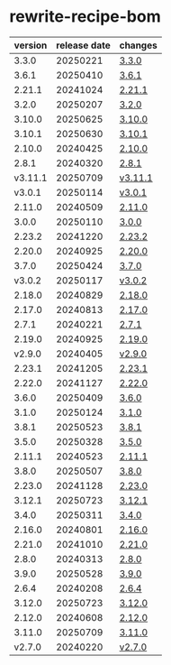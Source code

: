# rewrite-recipe-bom	


|version|release date|changes|
|---|---|---|
|3.3.0|20250221|[3.3.0](./3.3.0-20250221.md)|
|3.6.1|20250410|[3.6.1](./3.6.1-20250410.md)|
|2.21.1|20241024|[2.21.1](./2.21.1-20241024.md)|
|3.2.0|20250207|[3.2.0](./3.2.0-20250207.md)|
|3.10.0|20250625|[3.10.0](./3.10.0-20250625.md)|
|3.10.1|20250630|[3.10.1](./3.10.1-20250630.md)|
|2.10.0|20240425|[2.10.0](./2.10.0-20240425.md)|
|2.8.1|20240320|[2.8.1](./2.8.1-20240320.md)|
|v3.11.1|20250709|[v3.11.1](./v3.11.1-20250709.md)|
|v3.0.1|20250114|[v3.0.1](./v3.0.1-20250114.md)|
|2.11.0|20240509|[2.11.0](./2.11.0-20240509.md)|
|3.0.0|20250110|[3.0.0](./3.0.0-20250110.md)|
|2.23.2|20241220|[2.23.2](./2.23.2-20241220.md)|
|2.20.0|20240925|[2.20.0](./2.20.0-20240925.md)|
|3.7.0|20250424|[3.7.0](./3.7.0-20250424.md)|
|v3.0.2|20250117|[v3.0.2](./v3.0.2-20250117.md)|
|2.18.0|20240829|[2.18.0](./2.18.0-20240829.md)|
|2.17.0|20240813|[2.17.0](./2.17.0-20240813.md)|
|2.7.1|20240221|[2.7.1](./2.7.1-20240221.md)|
|2.19.0|20240925|[2.19.0](./2.19.0-20240925.md)|
|v2.9.0|20240405|[v2.9.0](./v2.9.0-20240405.md)|
|2.23.1|20241205|[2.23.1](./2.23.1-20241205.md)|
|2.22.0|20241127|[2.22.0](./2.22.0-20241127.md)|
|3.6.0|20250409|[3.6.0](./3.6.0-20250409.md)|
|3.1.0|20250124|[3.1.0](./3.1.0-20250124.md)|
|3.8.1|20250523|[3.8.1](./3.8.1-20250523.md)|
|3.5.0|20250328|[3.5.0](./3.5.0-20250328.md)|
|2.11.1|20240523|[2.11.1](./2.11.1-20240523.md)|
|3.8.0|20250507|[3.8.0](./3.8.0-20250507.md)|
|2.23.0|20241128|[2.23.0](./2.23.0-20241128.md)|
|3.12.1|20250723|[3.12.1](./3.12.1-20250723.md)|
|3.4.0|20250311|[3.4.0](./3.4.0-20250311.md)|
|2.16.0|20240801|[2.16.0](./2.16.0-20240801.md)|
|2.21.0|20241010|[2.21.0](./2.21.0-20241010.md)|
|2.8.0|20240313|[2.8.0](./2.8.0-20240313.md)|
|3.9.0|20250528|[3.9.0](./3.9.0-20250528.md)|
|2.6.4|20240208|[2.6.4](./2.6.4-20240208.md)|
|3.12.0|20250723|[3.12.0](./3.12.0-20250723.md)|
|2.12.0|20240608|[2.12.0](./2.12.0-20240608.md)|
|3.11.0|20250709|[3.11.0](./3.11.0-20250709.md)|
|v2.7.0|20240220|[v2.7.0](./v2.7.0-20240220.md)|
